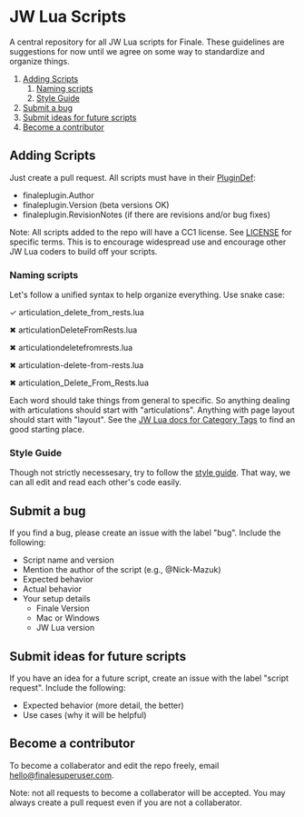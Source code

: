 # JW Lua Scripts

A central repository for all JW Lua scripts for Finale. These guidelines are suggestions for now until we agree on some way to standardize and organize things.

1. [Adding Scripts](#adding-scripts)
   1. [Naming scripts](#naming-scripts)
   2. [Style Guide](#style-guide)
2. [Submit a bug](#submit-a-bug)
3. [Submit ideas for future scripts](#submit-ideas-for-future-scripts)
4. [Become a contributor](#become-a-contributor)

## Adding Scripts

Just create a pull request. All scripts must have in their [PluginDef](http://jwmusic.nu/jwplugins/wiki/doku.php?id=jwlua:development#connect_to_finale_jw_lua):

- finaleplugin.Author
- finaleplugin.Version (beta versions OK)
- finaleplugin.RevisionNotes (if there are revisions and/or bug fixes)

Note: All scripts added to the repo will have a CC1 license. See [LICENSE](https://github.com/Nick-Mazuk/jw-lua-scripts/blob/master/LICENSE) for specific terms. This is to encourage widespread use and encourage other JW Lua coders to build off your scripts.

### Naming scripts

Let's follow a unified syntax to help organize everything. Use snake case:

✓ articulation_delete_from_rests.lua

✖ articulationDeleteFromRests.lua

✖ articulationdeletefromrests.lua

✖ articulation-delete-from-rests.lua

✖ articulation_Delete_From_Rests.lua

Each word should take things from general to specific. So anything dealing with articulations should start with "articulations". Anything with page layout should start with "layout". See the [JW Lua docs for Category Tags](http://jwmusic.nu/jwplugins/wiki/doku.php?id=jwlua:finaleplugin_properties#categorytags_string) to find an good starting place.

### Style Guide

Though not strictly necessesary, try to follow the [style guide](https://github.com/Nick-Mazuk/jw-lua-scripts/blob/master/Style%20Guide.md). That way, we can all edit and read each other's code easily.

## Submit a bug

If you find a bug, please create an issue with the label "bug". Include the following:

- Script name and version
- Mention the author of the script (e.g., @Nick-Mazuk)
- Expected behavior
- Actual behavior
- Your setup details
  - Finale Version
  - Mac or Windows
  - JW Lua version

## Submit ideas for future scripts

If you have an idea for a future script, create an issue with the label "script request". Include the following:

- Expected behavior (more detail, the better)
- Use cases (why it will be helpful)

## Become a contributor

To become a collaberator and edit the repo freely, email hello@finalesuperuser.com.

Note: not all requests to become a collaberator will be accepted. You may always create a pull request even if you are not a collaberator.
